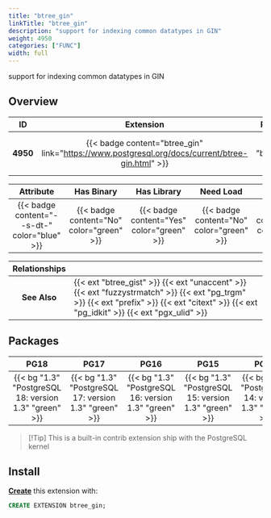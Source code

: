 ```yaml
---
title: "btree_gin"
linkTitle: "btree_gin"
description: "support for indexing common datatypes in GIN"
weight: 4950
categories: ["FUNC"]
width: full
---
```


support for indexing common datatypes in GIN


## Overview

|    ID    | Extension |  Package   | Version |        Category        |           License            |       Language       |
|:--------:|:---------:|:----------:|:-------:|:----------------------:|:----------------------------:|:--------------------:|
| **4950** | {{< badge content="btree_gin" link="https://www.postgresql.org/docs/current/btree-gin.html" >}} | {{< ext "btree_gin" >}} | `1.3` | {{< category "FUNC" >}} | {{< license "PostgreSQL" >}} | {{< language "C" >}} |


|  Attribute | Has Binary | Has Library | Need Load | Has DDL | Relocatable | Trusted |
|:----------:|:----------:|:-----------:|:---------:|:-------:|:-----------:|:-------:|
| {{< badge content="--s-dt-" color="blue" >}} | {{< badge content="No" color="green" >}} | {{< badge content="Yes" color="green" >}} | {{< badge content="No" color="green" >}} | {{< badge content="Yes" color="green" >}} | {{< badge content="no" color="red" >}} | {{< badge content="yes" color="green" >}} |


| **Relationships** |   |
|:-----------------:|:----|
|   **See Also**    | {{< ext "btree_gist" >}} {{< ext "unaccent" >}} {{< ext "fuzzystrmatch" >}} {{< ext "pg_trgm" >}} {{< ext "prefix" >}} {{< ext "citext" >}} {{< ext "pg_idkit" >}} {{< ext "pgx_ulid" >}} |


## Packages

| **PG18** | **PG17** | **PG16** | **PG15** | **PG14** | **PG13** |
|:--------:|:--------:|:--------:|:--------:|:--------:|:--------:|
| {{< bg "1.3" "PostgreSQL 18: version 1.3" "green" >}} | {{< bg "1.3" "PostgreSQL 17: version 1.3" "green" >}} | {{< bg "1.3" "PostgreSQL 16: version 1.3" "green" >}} | {{< bg "1.3" "PostgreSQL 15: version 1.3" "green" >}} | {{< bg "1.3" "PostgreSQL 14: version 1.3" "green" >}} | {{< bg "1.3" "PostgreSQL 13: version 1.3" "green" >}} |

> [!Tip] This is a built-in contrib extension ship with the PostgreSQL kernel


## Install

[**Create**](https://ext.pgsty.com/usage/create) this extension with:

```sql
CREATE EXTENSION btree_gin;
```
